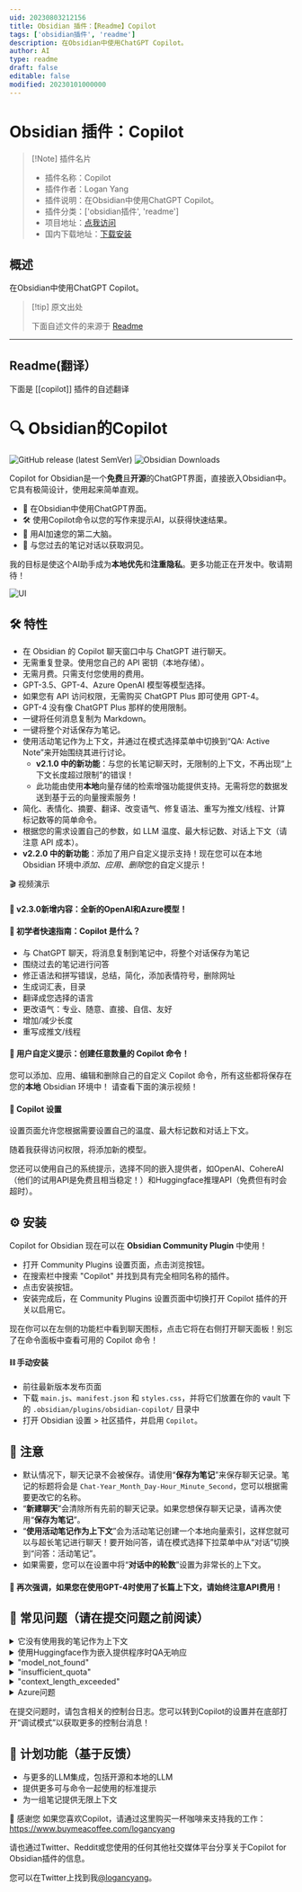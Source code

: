 ```yaml
---
uid: 20230803212156
title: Obsidian 插件：【Readme】Copilot
tags: ['obsidian插件', 'readme']
description: 在Obsidian中使用ChatGPT Copilot。
author: AI
type: readme
draft: false
editable: false
modified: 20230101000000
---
```


# Obsidian 插件：Copilot

> [!Note] 插件名片
> - 插件名称：Copilot
> - 插件作者：Logan Yang
> - 插件说明：在Obsidian中使用ChatGPT Copilot。
> - 插件分类：['obsidian插件', 'readme']
> - 项目地址：[点我访问](https://github.com/logancyang/obsidian-copilot)
> - 国内下载地址：[下载安装](https://pkmer.cn/products/plugin/pluginMarket/?copilot)

## 概述

在Obsidian中使用ChatGPT Copilot。



> [!tip] 原文出处
> 
>下面自述文件的来源于 [Readme](https://ghproxy.net/https://raw.githubusercontent.com/logancyang/obsidian-copilot/master/README.md)
> 

---

## Readme(翻译）

下面是 [[copilot]] 插件的自述翻译



# 🔍 Obsidian的Copilot
![GitHub release (latest SemVer)](https://img.shields.io/github/v/release/logancyang/obsidian-copilot?style=for-the-badge&sort=semver) ![Obsidian Downloads](https://img.shields.io/badge/dynamic/json?logo=obsidian&color=%23483699&label=downloads&query=%24%5B%22copilot%22%5D.downloads&url=https%3A%2F%2Fraw.githubusercontent.com%2Fobsidianmd%2Fobsidian-releases%2Fmaster%2Fcommunity-plugin-stats.json&style=for-the-badge)

Copilot for Obsidian是一个**免费**且**开源**的ChatGPT界面，直接嵌入Obsidian中。它具有极简设计，使用起来简单直观。

- 💬 在Obsidian中使用ChatGPT界面。
- 🛠️ 使用Copilot命令以您的写作来提示AI，以获得快速结果。
- 🚀 用AI加速您的第二大脑。
- 🧠 与您过去的笔记对话以获取洞见。

我的目标是使这个AI助手成为**本地优先**和**注重隐私**。更多功能正在开发中。敬请期待！

<img src="./images/ui.png" alt="UI">

## 🛠️ 特性
- 在 Obsidian 的 Copilot 聊天窗口中与 ChatGPT 进行聊天。
- 无需重复登录。使用您自己的 API 密钥（本地存储）。
- 无需月费。只需支付您使用的费用。
- GPT-3.5、GPT-4、Azure OpenAI 模型等模型选择。
- 如果您有 API 访问权限，无需购买 ChatGPT Plus 即可使用 GPT-4。
- GPT-4 没有像 ChatGPT Plus 那样的使用限制。
- 一键将任何消息复制为 Markdown。
- 一键将整个对话保存为笔记。
- 使用活动笔记作为上下文，并通过在模式选择菜单中切换到“QA: Active Note”来开始围绕其进行讨论。
  - **v2.1.0 中的新功能**：与您的长笔记聊天时，无限制的上下文，不再出现“上下文长度超过限制”的错误！
  - 此功能由使用**本地**向量存储的检索增强功能提供支持。无需将您的数据发送到基于云的向量搜索服务！
- 简化、表情化、摘要、翻译、改变语气、修复语法、重写为推文/线程、计算标记数等的简单命令。
- 根据您的需求设置自己的参数，如 LLM 温度、最大标记数、对话上下文（请注意 API 成本）。
- **v2.2.0 中的新功能**：添加了用户自定义提示支持！现在您可以在本地 Obsidian 环境中*添加、应用、删除*您的自定义提示！

🎬 视频演示

#### 🎉 v2.3.0新增内容：全新的OpenAI和Azure模型！



#### 🤗 初学者快速指南：Copilot 是什么？



- 与 ChatGPT 聊天，将消息复制到笔记中，将整个对话保存为笔记
- 围绕过去的笔记进行问答
- 修正语法和拼写错误，总结，简化，添加表情符号，删除网址
- 生成词汇表，目录
- 翻译成您选择的语言
- 更改语气：专业、随意、直接、自信、友好
- 增加/减少长度
- 重写成推文/线程

#### 💬 用户自定义提示：创建任意数量的 Copilot 命令！

您可以添加、应用、编辑和删除自己的自定义 Copilot 命令，所有这些都将保存在您的**本地** Obsidian 环境中！
请查看下面的演示视频！

#### 🔧 Copilot 设置

设置页面允许您根据需要设置自己的温度、最大标记数和对话上下文。

随着我获得访问权限，将添加新的模型。

您还可以使用自己的系统提示，选择不同的嵌入提供者，如OpenAI、CohereAI（他们的试用API是免费且相当稳定！）和Huggingface推理API（免费但有时会超时）。

## ⚙️ 安装

Copilot for Obsidian 现在可以在 **Obsidian Community Plugin** 中使用！

- 打开 Community Plugins 设置页面，点击浏览按钮。
- 在搜索栏中搜索 "Copilot" 并找到具有完全相同名称的插件。
- 点击安装按钮。
- 安装完成后，在 Community Plugins 设置页面中切换打开 Copilot 插件的开关以启用它。

现在你可以在左侧的功能栏中看到聊天图标，点击它将在右侧打开聊天面板！别忘了在命令面板中查看可用的 Copilot 命令！

#### ⛓️ 手动安装
- 前往最新版本发布页面
- 下载 `main.js`、`manifest.json` 和 `styles.css`，并将它们放置在你的 vault 下的 `.obsidian/plugins/obsidian-copilot/` 目录中
- 打开 Obsidian 设置 > 社区插件，并启用 `Copilot`。

## 🔔 注意
- 默认情况下，聊天记录不会被保存。请使用“**保存为笔记**”来保存聊天记录。笔记的标题将会是 `Chat-Year_Month_Day-Hour_Minute_Second`，您可以根据需要更改它的名称。
- “**新建聊天**”会清除所有先前的聊天记录。如果您想保存聊天记录，请再次使用“**保存为笔记**”。
- “**使用活动笔记作为上下文**”会为活动笔记创建一个本地向量索引，这样您就可以与超长笔记进行聊天！要开始问答，请在模式选择下拉菜单中从“对话”切换到“问答：活动笔记”。
- 如果需要，您可以在设置中将“**对话中的轮数**”设置为非常长的上下文。

#### 📣 再次强调，如果您在使用GPT-4时使用了长篇上下文，请始终注意API费用！

## 🤔 常见问题（请在提交问题之前阅读）

<details>
  <summary>它没有使用我的笔记作为上下文</summary>

  - 请不要忘记在模式选择下拉菜单中切换到“**QA: Active Note**”以开始QA。Copilot在“Conversation”模式下没有您的笔记作为上下文。
    <img src="./images/faq-mode-switch.png" alt="Settings" width="500">
  - 实际上，在开始QA之前，您不必点击右侧的按钮。直接在下拉菜单中切换到QA模式就足够让Copilot将笔记作为上下文读取。右侧的按钮只用于手动重建活动笔记的索引，例如当您想要切换上下文到另一个笔记时，或者因为您切换了嵌入提供程序而导致当前索引损坏时。
  - 参考问题：https://github.com/logancyang/obsidian-copilot/issues/51
</details>
<details>
  <summary>使用Huggingface作为嵌入提供程序时QA无响应</summary>

  - Huggingface推理API是免费使用的。由于其服务器存在问题，它可能会经常出现503或504等错误。如果这对您来说是个问题，请考虑使用OpenAI或CohereAI作为嵌入提供程序。只需记住，OpenAI的成本更高，特别是对于非常长的笔记作为上下文的情况。
</details>
<details>
  <summary>"model_not_found"</summary>

  - 您需要访问一些模型，如GPT-4或Azure模型，才能使用它们。如果您没有访问权限，请在等待列表上注册！
  - 我看到的一个常见误解是，有些人认为他们在获得ChatGPT Plus订阅时就可以访问GPT-4 API。这是不正确的。*您需要获得GPT-4 API的访问权限才能在此插件中使用GPT-4模型*。请先检查您是否可以在OpenAI playground中成功使用您的模型https://platform.openai.com/playground?mode=chat&model=gpt-4。如果不能，请在此处申请GPT-4 API访问权限https://openai.com/waitlist/gpt-4-api。一旦您获得API访问权限，您就可以在此插件中使用GPT-4，而无需ChatGPT Plus订阅！
  - 参考问题：https://github.com/logancyang/obsidian-copilot/issues/3#issuecomment-1544583676
</details>
<details>
  <summary>"insufficient_quota"</summary>

  - 这可能是因为您尚未为OpenAI帐户设置付款，或者您超过了每月的最大限制。OpenAI对您可以使用其API的数量有限制，通常为个人用户为120美元。
  - 参考问题：https://github.com/logancyang/obsidian-copilot/issues/11
</details>
<details>
  <summary>"context_length_exceeded"</summary>

  - GPT-3.5有4096个上下文令牌的限制，GPT-4有8K个（OpenAI即将向公众提供32K个）。**因此，如果您在Copilot设置中设置了很大的令牌限制，您可能会遇到此错误。**请注意，Copilot命令背后的提示也会占用令牌，因此请限制您的消息长度和最大令牌数以避免此错误。（对于具有无限上下文的QA，请在下拉菜单中使用“QA: Active Note”链！需要Copilot v2.1.0。）
  - 参考问题：https://github.com/logancyang/obsidian-copilot/issues/1#issuecomment-1542934569
</details>
<details>
  <summary>Azure问题</summary>

  - 第一次正确设置所有Azure凭据有点棘手。我的建议是先在终端中使用`curl`进行测试，确保它能够收到响应，然后在Copilot设置中设置正确的参数。示例：
    ```
    curl https://YOUR_RESOURCE_NAME.openai.azure.com/openai/deployments/YOUR_DEPLOYMENT_NAME/completions?api-version=VERSION\
      -H "Content-Type: application/json" \
      -H "api-key: YOUR_API_KEY" \
      -d "{
      \"prompt\": \"Once upon a time\",
      \"max_tokens\": 5
    }"
    ```
  - 参考问题：https://github.com/logancyang/obsidian-copilot/issues/98
</details>

在提交问题时，请包含相关的控制台日志。您可以转到Copilot的设置并在底部打开“调试模式”以获取更多的控制台消息！

## 📝 计划功能（基于反馈）
- 与更多的LLM集成，包括开源和本地的LLM
- 提供更多可与命令一起使用的标准提示
- 为一组笔记提供无限上下文

🙏 感谢您
如果您喜欢Copilot，请通过这里购买一杯咖啡来支持我的工作：https://www.buymeacoffee.com/logancyang




请也通过Twitter、Reddit或您使用的任何其他社交媒体平台分享关于Copilot for Obsidian插件的信息。

您可以在Twitter上找到我[@logancyang](https://twitter.com/logancyang)。



